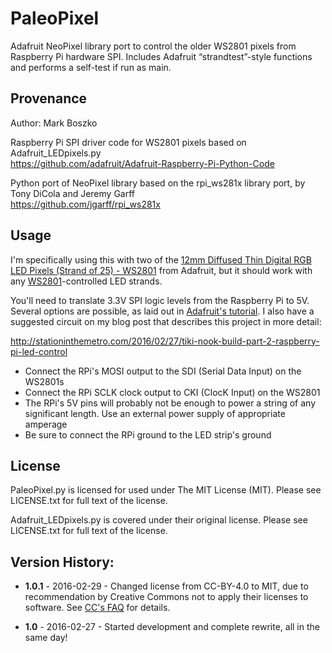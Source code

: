 # PaleoPixel

Adafruit NeoPixel library port to control the older WS2801 pixels from Raspberry Pi hardware SPI. Includes Adafruit “strandtest”-style functions and performs a self-test if run as main.


## Provenance

Author: Mark Boszko

Raspberry Pi SPI driver code for WS2801 pixels based on Adafruit_LEDpixels.py  
https://github.com/adafruit/Adafruit-Raspberry-Pi-Python-Code

Python port of NeoPixel library based on the rpi_ws281x library port, by Tony DiCola and Jeremy Garff  
https://github.com/jgarff/rpi_ws281x


## Usage

I'm specifically using this with two of the [12mm Diffused Thin Digital RGB LED Pixels (Strand of 25) - WS2801](https://www.adafruit.com/products/322) from Adafruit, but it should work with any [WS2801](http://www.adafruit.com/datasheets/WS2801.pdf)-controlled LED strands.

You'll need to translate 3.3V SPI logic levels from the Raspberry Pi to 5V. Several options are possible, as laid out in [Adafruit's tutorial](https://learn.adafruit.com/neopixels-on-raspberry-pi/wiring). I also have a suggested circuit on my blog post that describes this project in more detail:

http://stationinthemetro.com/2016/02/27/tiki-nook-build-part-2-raspberry-pi-led-control

- Connect the RPi's MOSI output to the SDI (Serial Data Input) on the WS2801s
- Connect the RPi SCLK clock output to CKI (ClocK Input) on the WS2801
- The RPi's 5V pins will probably not be enough to power a string of any significant length. Use an external power supply of appropriate amperage
- Be sure to connect the RPi ground to the LED strip's ground

## License

PaleoPixel.py is licensed for used under The MIT License (MIT). Please see LICENSE.txt for full text of the license.

Adafruit_LEDpixels.py is covered under their original license. Please see LICENSE.txt for full text of the license.

## Version History:

- **1.0.1** - 2016-02-29 - Changed license from CC-BY-4.0 to MIT, due to recommendation by Creative Commons not to apply their licenses to software. See [CC's FAQ](https://creativecommons.org/faq/#can-i-apply-a-creative-commons-license-to-software) for details.

- **1.0** - 2016-02-27 - Started development and complete rewrite, all in the same day!

